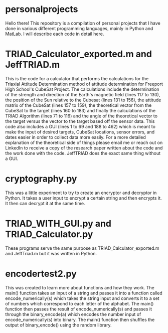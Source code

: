 # personalprojects
Hello there! This repository is a compilation of personal projects that I have done in various different programming languages, mainly in Python and MatLab. I will describe each code in detail here.

# TRIAD_Calculator_exported.m and JeffTRIAD.m 
This is the code for a calculator that performs the calculations for the Triaxial Attitude Determination method of attitude determination for Freeport High School's CubeSat Project. The calculations include the determination of the strength and direction of the Earth's magnetic field (lines 117 to 130), the position of the Sun relative to the Cubesat (lines 131 to 156), the attitude matrix of the CubeSat (lines 157 to 159), the theoretical vector from the CubeSat to the target (lines 160 to 183) and finally the calculations of the TRIAD Algorithm (lines 71 to 116) and the angle of the theoretical vector to the target versus the vector to the target based off the sensor data. This code also includes a GUI (lines 1 to 69 and 188 to 462) which is meant to make the input of desired targets, CubeSat locations, sensor errors, and dates easier in order to collect data more easily. For a more detailed explanation of the theoretical side of things please email me or reach out on LinkedIn to receive a copy of the research paper written about the code and the work done with the code. JeffTRIAD does the exact same thing without a GUI.
# cryptography.py
This was a little experiment to try to create an encryptor and decryptor in Python. It takes a user input to encrypt a certain string and then encrypts it. It then can decrypt it at the same time.
# TRIAD_WITH_GUI.py and TRIAD_Calculator.py
These programs serve the same purpose as TRIAD_Calculator_exported.m and JeffTriad.m but it was written in Python.
# encodertest2.py
This was created to learn more about functions and how they work. The main() function takes an input of a string and passes it into a function called encode_numerically(s) which takes the string input and converts it to a set of numbers which correspond to each letter of the alphabet. The main() function then passes the result of encode_numerically(s) and passes it through the binary_encode(a) which encodes the number input of encode_numerically(s) into binary. The main() function then shuffles the output of binary_encode() using the random library.
